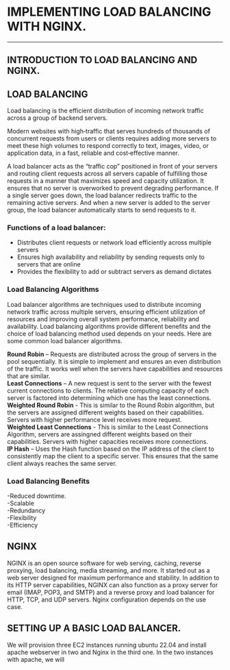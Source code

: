 # IMPLEMENTING LOAD BALANCING WITH NGINX.
---
## INTRODUCTION TO LOAD BALANCING AND NGINX.
## LOAD BALANCING

Load balancing is the efficient distribution of incoming network traffic across a group of backend servers.

Modern websites with high‑traffic that serves hundreds of thousands of concurrent requests from users or clients requires adding more servers to meet these high volumes to respond correctly to text, images, video, or application data, in a fast, reliable and cost‑effective  manner.

A load balancer acts as the “traffic cop” positioned in front of your servers and routing client requests across all servers capable of fulfilling those requests in a manner that maximizes speed and capacity utilization. It ensures that no server is overworked to prevent degrading performance. If a single server goes down, the load balancer redirects traffic to the remaining active servers. And when a new server is added to the server group, the load balancer automatically starts to send requests to it.

### Functions of a load balancer:

- Distributes client requests or network load efficiently across multiple servers<br/>
- Ensures high availability and reliability by sending requests only to servers that are online<br/>
- Provides the flexibility to add or subtract servers as demand dictates<br/>

### Load Balancing Algorithms
Load  balancer algorithms are techniques used to distribute incoming network traffic across multiple servers, ensuring efficient utilization of resources and improving overall system performance, reliability and availability. Load balancing algorithms provide different benefits and the choice of load balancing method used depends on your needs. Here are some common load balancer algorithms.

**Round Robin** – Requests are distributed across the group of servers in the pool sequentially. It is simple to implement and ensures an even distribution of the traffic. It works well when the servers have capabilities and resources that are similar.<br/>
**Least Connections** – A new request is sent to the server with the fewest current connections to clients. The relative computing capacity of each server is factored into determining which one has the least connections.<br/>
**Weighted Round Robin** - This is similar to the Round Robin algorithm, but the servers are assigned different weights based on their capabilities. Servers with higher performance level receives more request.<br/>
**Weighted Least Connections** - This is similar to the Least Connections Algorithm, servers are assingned different weights based on their capabilities. Servers with higher capacities receives more connections.<BR/>
**IP Hash** – Uses the Hash function based on the IP address of the client to consistently map the client to a specific server. This ensures that the same client always reaches the same server.


### Load Balancing Benefits 

-Reduced downtime.<br/>
-Scalable<br/>
-Redundancy<br/>
-Flexibility<br/>
-Efficiency<br/>

## NGINX

NGINX is an open source software for web serving, caching, reverse proxying, load balancing, media streaming, and more. It started out as a web server designed for maximum performance and stability. In addition to its HTTP server capabilities, NGINX can also function as a proxy server for email (IMAP, POP3, and SMTP) and a reverse proxy and load balancer for HTTP, TCP, and UDP servers. Nginx configuration depends on the use case.
## SETTING UP A BASIC LOAD BALANCER.
We will provision three EC2 instances running ubuntu 22.04 and install apache webserver in two and Nginx in the third one. In the two instances with apache, we will


